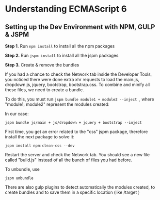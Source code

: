 Understanding ECMAScript 6
==========================

Setting up the Dev Environment with NPM, GULP & JSPM
-------------------------------------------------------

__Step 1.__ Run `npm install` to install all the npm packages

__Step 2.__ Run `jspm install` to install all the jspm packages

__Step 3.__ Create & remove the bundles

If you had a chance to check the Network tab inside the Developer Tools, you noticed there were done extra xhr requests
to load the main.js, dropdown.js, jquery, bootstrap, bootstrap.css. 
To combine and minify all these files, we need to create a bundle.

To do this, you must run `jspm bundle module1 + module2 --inject `,  where "module1, module2" represent 
the modules created:

In our case:

```shell
jspm bundle js/main + js/dropdown + jquery + bootstrap --inject
```

First time, you get an error related to the "css" jspm package, therefore install the next package to solve it:

```shell
jspm install npm:clean-css --dev
```

Restart the server and check the Network tab. You should see a new file called "build.js" instead of all the bunch of
files you had before.

To unbundle, use 
```shell
jspm unbundle
```

There are also gulp plugins to detect automatically the modules created, to create bundles and to save them in a 
specific location (like /target )
